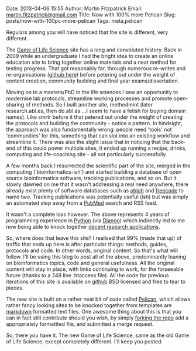 Date: 2013-04-06 15:55
Author: Martin Fitzpatrick
Email: martin.fitzpatrick@gmail.com
Title: Now with 100% more Pelican
Slug: posts/now-with-100pc-more-pelican
Tags: meta,pelican

Regulars among you will have noticed that the site is different, very different.

The [Game of Life Science][golifescience] site has a long and convoluted history. Back in 2009 while an undergraduate I had the bright idea to create an online education site to bring together online materials and a neat method for testing progress. That got reasonably far, through numerous re-writes and re-organisations ([github here][github-mfitzp]) before petering out under the weight of content creation, community building and final year exams/dissertation.

Moving on to a masters/PhD in the life sciences I saw an opportunity to modernise lab protocols, streamline working processes and promote open-sharing of methods. So I built another site, methodmint (later research.abl.es, then do.abl.es …I seem to have a fetish for buying domain names). Like smrtr before it that petered out under the weight of creating the protocols and building the community - notice a pattern. In hindsight, the approach was also fundamentally wrong: people need 'tools' not 'communities' for this, something that can slot into an existing workflow and streamline it. There was also the slight issue that in noticing that the back-end of this could power multiple sites, it ended up running a recipe, drinks, computing and life-coaching site - all not particularly successfully.

A few months back I resurrected the scientific part of the site, merged in the computing ('bioinformatics-ish') and started building a database of open source bioinformatics software, tracking publications, and so on. But it slowly dawned on me that it wasn't addressing a real need anywhere, there already exist plenty of software databases such as [ohloh][ohloh] and [freecode][freecode] to name two. Tracking publications was potentially useful (ish) but was simply an automated step away from a [PubMed][pubmed] search and RSS feed.

It wasn't a complete loss however. The above represents 4 years of programming experience in [Python][python] (via [Django][django]) which indirectly led to me now being able to knock together [decent research applications][metapath].

So, where does that leave this site? I realised that 99% (made that up) of traffic that ends up here is after particular things: methods, guides, protocols and code. In other words, original content. So that's what will follow. I'll be using this blog to post all of the above, predominantly leaning on bioinformatics topics, code and general usefulness. All the original content will stay in place, with links continuing to work, for the forseeable future (thanks to a 249 line .htaccess file). All the code for previous iterations of this site is available on [github][github-mfitzp] BSD licensed and free to tear to pieces.

The new site is built on a rather neat bit of code called [Pelican][pelican], which allows rather fancy looking sites to be knocked together from templates are [markdown][markdown] formatted text files. One awesome thing about this is that you can in fact still contribute should you wish, by simply [forking the repo][github-golifescience] add a appropriately formattted file, and submitted a merge request.

So, there you have it. The new Game of Life Science, same as the old Game of Life Science, except completely different. I'll keep you posted.


[pubmed]: http://www.ncbi.nlm.nih.gov/pubmed
[pelican]: http://blog.getpelican.com/
[golifescience]: http://golifescience.com
[github-mfitzp]: https://github.com/mfitzp/
[github-golifescience]: https://github.com/mfitzp/golifescience
[ohloh]: http://ohloh.net
[freecode]: http://freecode.com
[python]: http://python.org/
[django]: http://www.djangoproject.com
[metapath]: https://github.com/mfitzp/metapath
[markdown]: http://daringfireball.net/projects/markdown/syntax